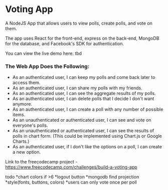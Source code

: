# Voting App

A NodeJS App that allows users to view polls, create polls, and vote on them. 

The app uses React for the front-end, express on the back-end, MongoDB for the database, and Facebook's SDK for authentication.

You can view the live demo here: tbd

### The Web App Does the Following:
* As an authenticated user, I can keep my polls and come back later to access them.
* As an authenticated user, I can share my polls with my friends.
* As an authenticated user, I can see the aggregate results of my polls.
* As an authenticated user, I can delete polls that I decide I don't want anymore.
* As an authenticated user, I can create a poll with any number of possible items.
* As an unauthenticated or authenticated user, I can see and vote on everyone's polls.
* As an unauthenticated or authenticated user, I can see the results of polls in chart form. (This could be implemented using Chart.js or Google Charts.)
* As an authenticated user, if I don't like the options on a poll, I can create a new option.

Link to the freecodecamp project - https://www.freecodecamp.com/challenges/build-a-voting-app

todo
*chart colors if >6
*logout button
*mongodb find projection
*style(fonts, buttons, colors)
*users can only vote once per poll